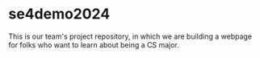 # se4demo2024
This is our team's project repository, in which we are building a webpage for folks who want to learn about being a CS major.
